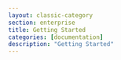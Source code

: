```yaml
---
layout: classic-category
section: enterprise
title: Getting Started
categories: [documentation]
description: "Getting Started"
---
```

